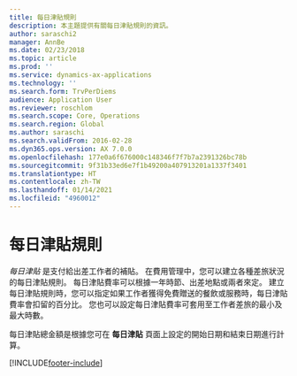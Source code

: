 ```yaml
---
title: 每日津貼規則
description: 本主題提供有關每日津貼規則的資訊。
author: saraschi2
manager: AnnBe
ms.date: 02/23/2018
ms.topic: article
ms.prod: ''
ms.service: dynamics-ax-applications
ms.technology: ''
ms.search.form: TrvPerDiems
audience: Application User
ms.reviewer: roschlom
ms.search.scope: Core, Operations
ms.search.region: Global
ms.author: saraschi
ms.search.validFrom: 2016-02-28
ms.dyn365.ops.version: AX 7.0.0
ms.openlocfilehash: 177e0a6f676000c148346f7f7b7a2391326bc78b
ms.sourcegitcommit: 9f31b33ed6e7f1b49200a407913201a1337f3401
ms.translationtype: HT
ms.contentlocale: zh-TW
ms.lasthandoff: 01/14/2021
ms.locfileid: "4960012"
---
```

# <a name="per-diem-rules"></a>每日津貼規則

*每日津貼* 是支付給出差工作者的補貼。 在費用管理中，您可以建立各種差旅狀況的每日津貼規則。 每日津貼費率可以根據一年時節、出差地點或兩者來定。 建立每日津貼規則時，您可以指定如果工作者獲得免費贈送的餐飲或服務時，每日津貼費率會扣留的百分比。 您也可以設定每日津貼費率可套用至工作者差旅的最小及最大時數。

每日津貼總金額是根據您可在 **每日津貼** 頁面上設定的開始日期和結束日期進行計算。


[!INCLUDE[footer-include](../includes/footer-banner.md)]